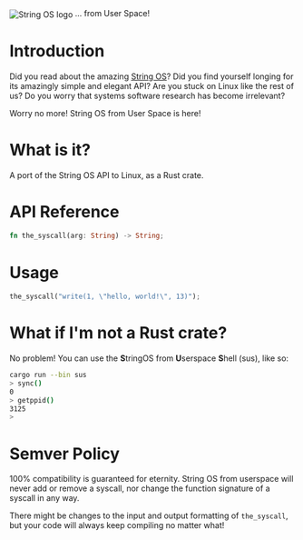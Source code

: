 <img align="center" src="https://blog.sunfishcode.online/StringOS.png" alt="String OS logo">
... from User Space!

# Introduction

Did you read about the amazing [String OS](https://blog.sunfishcode.online/measuring-system-interface-complexity/)?
Did you find yourself longing for its amazingly simple and elegant API?
Are you stuck on Linux like the rest of us?
Do you worry  that systems software research has become irrelevant?

Worry no more! String OS from User Space is here!

# What is it?

A port of the String OS API to Linux, as a Rust crate.

# API Reference

```rs
fn the_syscall(arg: String) -> String;
```

# Usage

```rs
the_syscall("write(1, \"hello, world!\", 13)");
```

# What if I'm not a Rust crate?

No problem! You can use the **S**tringOS from **U**serspace **S**hell (sus), like so:

```sh
cargo run --bin sus
> sync()
0
> getppid()
3125
> 
```

# Semver Policy

100% compatibility is guaranteed for eternity.
String OS from userspace will never add or remove a syscall, nor change the function signature of a syscall in any way.

There might be changes to the input and output formatting of `the_syscall`, but your code will always keep compiling no matter what!

